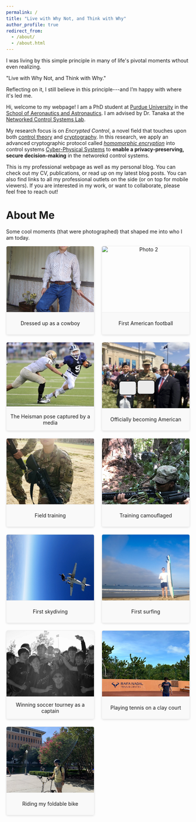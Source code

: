 ```yaml
---
permalink: /
title: "Live with Why Not, and Think with Why"
author_profile: true
redirect_from: 
  - /about/
  - /about.html
---
```


I was living by this simple principle in many of life's pivotal moments wthout even realizing.

  "Live with Why Not, and Think with Why."

Reflecting on it, I still believe in this principle---and I’m happy with where it's led me.

Hi, welcome to my webpage! I am a PhD student at [Purdue University](https://www.purdue.edu/) in the [School of Aeronautics and Astronautics](https://engineering.purdue.edu/AAE). I am advised by Dr. Tanaka at the [Networked Control Systems Lab](https://networked-control-systems-lab.github.io/).

My research focus is on <em>Encrypted Control</em>, a novel field that touches upon both [control theory](https://en.wikipedia.org/wiki/Control_theory) and [cryptography](https://en.wikipedia.org/wiki/Cryptography). In this research, we apply an advanced cryptographic protocol called <em>[homomorphic encryption](https://en.wikipedia.org/wiki/Homomorphic_encryption)</em> into control systems [Cyber-Physical Systems](https://www.nsf.gov/funding/opportunities/cps-cyber-physical-systems) to **enable a privacy-preserving, secure decision-making** in the networekd control systems.

This is my professional webpage as well as my personal blog.
You can check out my CV, publications, or read up on my latest blog posts.
You can also find links to all my professional outlets on the side (or on top for mobile viewers).
If you are interested in my work, or want to collaborate, please feel free to reach out!

About Me
======
Some cool moments (that were photographed) that shaped me into who I am today.

<!-- Lightbox & Gallery Styles -->
<style>
  /* Grid layout for thumbnails */
  .gallery-grid {
    display: grid;
    grid-template-columns: repeat(auto-fill, minmax(220px, 1fr));
    gap: 20px;
    margin-bottom: 30px;
  }
  
  /* Thumbnail container */
  .gallery-item {
    margin: 0;
    text-align: center;
    display: flex;
    flex-direction: column;
    cursor: pointer;
    position: relative;
    border: 1px solid #eee;
    border-radius: 5px;
    overflow: hidden;
    box-shadow: 0 2px 5px rgba(0,0,0,0.1);
    transition: transform 0.2s, box-shadow 0.2s;
  }
  
  .gallery-item:hover {
    transform: translateY(-3px);
    box-shadow: 0 5px 15px rgba(0,0,0,0.1);
  }
  
  /* Thumbnail image container */
  .thumbnail-container {
    height: 180px;
    display: flex;
    align-items: center;
    justify-content: center;
    overflow: hidden;
  }
  
  /* Thumbnail image */
  .thumbnail {
    width: 100%;
    height: 100%;
    object-fit: cover;
    transition: transform 0.3s;
  }
  
  .thumbnail:hover {
    transform: scale(1.05);
  }
  
  /* Caption for thumbnails */
  .thumbnail-caption {
    font-size: 14px;
    padding: 10px;
    min-height: 40px;
    display: flex;
    align-items: center;
    justify-content: center;
    background-color: #f9f9f9;
    border-top: 1px solid #eee;
  }
  
  /* Lightbox overlay */
  .lightbox {
    display: none;
    position: fixed;
    top: 0;
    left: 0;
    width: 100%;
    height: 100%;
    background-color: rgba(0, 0, 0, 0.9);
    z-index: 1000;
    justify-content: center;
    align-items: center;
    flex-direction: column;
  }
  
  /* Lightbox content container */
  .lightbox-content {
    max-width: 90%;
    max-height: 80%;
    text-align: center;
  }
  
  /* Lightbox image */
  .lightbox-image {
    max-width: 100%;
    max-height: 80vh;
    object-fit: contain;
    border-radius: 5px;
  }
  
  /* Lightbox caption */
  .lightbox-caption {
    color: white;
    font-size: 18px;
    padding: 15px;
    max-width: 800px;
    margin-top: 15px;
    background-color: rgba(0, 0, 0, 0.5);
    border-radius: 5px;
  }
  
  /* Close button */
  .close-button {
    position: absolute;
    top: 20px;
    right: 30px;
    font-size: 30px;
    color: white;
    cursor: pointer;
    transition: color 0.2s;
  }
  
  .close-button:hover {
    color: #ccc;
  }
  
  .lightbox-nav {
    display: flex;
    justify-content: space-between;
    width: 100%;
    max-width: 400px;
    margin-top: 20px;
  }
  
  .nav-button {
    background-color: rgba(255, 255, 255, 0.2);
    color: white;
    border: none;
    padding: 10px 20px;
    border-radius: 4px;
    cursor: pointer;
    font-size: 16px;
    transition: background-color 0.2s;
  }
  
  .nav-button:hover {
    background-color: rgba(255, 255, 255, 0.3);
  }
  
  .keyboard-hint {
    color: rgba(255, 255, 255, 0.6);
    font-size: 12px;
    margin-top: 15px;
    text-align: center;
  }
</style>

<!-- Gallery Grid -->
<div class="gallery-grid">
  <figure class="gallery-item" onclick="openLightbox('/images/cowboy.jpeg', 'Dressed up as a cowboy (exchange student days)')">
    <div class="thumbnail-container">
      <img src="/images/cowboy.jpeg" alt="Photo 1" class="thumbnail">
    </div>
    <figcaption class="thumbnail-caption">Dressed up as a cowboy</figcaption>
  </figure>

  <figure class="gallery-item" onclick="openLightbox('/images/football_torney.jpg', 'First American football experience')">
    <div class="thumbnail-container">
      <img src="/images/football_torney.jpg" alt="Photo 2" class="thumbnail">
    </div>
    <figcaption class="thumbnail-caption">First American football</figcaption>
  </figure>
  
  <figure class="gallery-item" onclick="openLightbox('/images/hs_football.jpeg', 'A local newspapr photographed me doing the iconic Heisman pose during the game')">
    <div class="thumbnail-container">
      <img src="/images/hs_football.jpeg" alt="Photo 3" class="thumbnail">
    </div>
    <figcaption class="thumbnail-caption">The Heisman pose captured by a media</figcaption>
  </figure>
  
  <figure class="gallery-item" onclick="openLightbox('/images/natural_independence.jpeg', 'The Oath of Allegiance on the Independence day')">
    <div class="thumbnail-container">
      <img src="/images/natural_independence.jpeg" alt="Photo 4" class="thumbnail">
    </div>
    <figcaption class="thumbnail-caption">Officially becoming American</figcaption>
  </figure>

  <figure class="gallery-item" onclick="openLightbox('/images/train_army.jpeg', 'Weapons training as a solider in the US Army')">
    <div class="thumbnail-container">
      <img src="/images/train_army.jpeg" alt="Photo 5" class="thumbnail">
    </div>
    <figcaption class="thumbnail-caption">Field training</figcaption>
  </figure>

  <figure class="gallery-item" onclick="openLightbox('/images/camo.jpeg', 'Can you find me? Training with a camouflage when I was in the US Army')">
    <div class="thumbnail-container">
      <img src="/images/camo.jpeg" alt="Photo 6" class="thumbnail">
    </div>
    <figcaption class="thumbnail-caption">Training camouflaged</figcaption>
  </figure>

  <figure class="gallery-item" onclick="openLightbox('/images/skydiving.jpeg', 'Jumped from an airplane at 10,000 feet')">
    <div class="thumbnail-container">
      <img src="/images/skydiving.jpeg" alt="Photo 7" class="thumbnail">
    </div>
    <figcaption class="thumbnail-caption">First skydiving</figcaption>
  </figure>

  <figure class="gallery-item" onclick="openLightbox('/images/surfing.jpeg', 'Tried surfing for the first time')">
    <div class="thumbnail-container">
      <img src="/images/surfing.jpeg" alt="Photo 8" class="thumbnail">
    </div>
    <figcaption class="thumbnail-caption">First surfing</figcaption>
  </figure>

  <figure class="gallery-item" onclick="openLightbox('/images/soccer_torney.jpeg', 'Led my Korean student soccer team to tournament victory as team captain')">
    <div class="thumbnail-container">
      <img src="/images/soccer_torney.jpeg" alt="Photo 9" class="thumbnail">
    </div>
    <figcaption class="thumbnail-caption">Winning soccer tourney as a captain</figcaption>
  </figure>

  <figure class="gallery-item" onclick="openLightbox('/images/tennis_nadal.jpeg', 'Played tennis on a red clay court')">
    <div class="thumbnail-container">
      <img src="/images/tennis_nadal.jpeg" alt="Photo 9" class="thumbnail">
    </div>
    <figcaption class="thumbnail-caption">Playing tennis on a clay court</figcaption>
  </figure>

  <figure class="gallery-item" onclick="openLightbox('/images/biking_on_campus.jpeg', 'The freedom and joy of cycling across campus is a small bit of happiness')">
    <div class="thumbnail-container">
      <img src="/images/biking_on_campus.jpeg" alt="Photo 9" class="thumbnail">
    </div>
    <figcaption class="thumbnail-caption">Riding my foldable bike</figcaption>
  </figure>
</div>

<!-- Lightbox Container -->
<div id="lightbox" class="lightbox" onclick="closeLightbox()">
  <span class="close-button">&times;</span>
  <div class="lightbox-content" onclick="event.stopPropagation()">
    <img id="lightbox-image" class="lightbox-image" src="" alt="Enlarged photo">
    <div id="lightbox-caption" class="lightbox-caption"></div>
    <div class="lightbox-nav">
      <button class="nav-button prev-button" onclick="prevImage()">&lt; Previous</button>
      <button class="nav-button next-button" onclick="nextImage()">Next &gt;</button>
    </div>
    <div class="keyboard-hint">Use ← → arrow keys to navigate</div>
  </div>
</div>

<!-- JavaScript for Lightbox Functionality -->
<script>
  // Store image data for navigation
  const galleryImages = [
    { src: '/images/cowboy.jpeg', caption: 'Dressed up as a cowboy (exchange student days)' },
    { src: '/images/football_torney.jpg', caption: 'First American football experience' },
    { src: '/images/hs_football.jpeg', caption: 'A local news took a cool picture of me with the Heisman pose' },
    { src: '/images/soccer_torney.jpeg', caption: 'Led my Korean student soccer team to win a local tournament as a captain' },
    { src: '/images/natural_independence.jpeg', caption: 'The Oath of Allegiance on the Independence day' },
    { src: '/images/train_army.jpeg', caption: 'Field training days in the US Army' },
    { src: '/images/camo.jpeg', caption: 'Training with a camouflage in the field' },
    { src: '/images/skydiving.jpeg', caption: 'Jumped from an airplane at 10,000 feet' },
    { src: '/images/surfing.jpeg', caption: 'Tried surfing for the first time' },
    { src: '/images/tennis_nadal.jpeg', caption: 'Played tennis on a red clay court' },
    { src: '/images/biking_on_campus.jpeg', caption: 'Biking on a campus is a great feeling' }
  ];
  
  let currentImageIndex = 0;
  
  // Open lightbox with the clicked image
  function openLightbox(imageSrc, caption) {
    const lightbox = document.getElementById('lightbox');
    const lightboxImage = document.getElementById('lightbox-image');
    const lightboxCaption = document.getElementById('lightbox-caption');
    
    // Find the index of the clicked image
    currentImageIndex = galleryImages.findIndex(img => img.src === imageSrc);
    
    lightboxImage.src = imageSrc;
    lightboxCaption.textContent = caption;
    lightbox.style.display = 'flex';
    
    // Prevent the click from bubbling up and immediately closing
    event.stopPropagation();
  }
  
  // Navigate to previous image
  function prevImage() {
    currentImageIndex = (currentImageIndex - 1 + galleryImages.length) % galleryImages.length;
    updateLightboxImage();
  }
  
  // Navigate to next image
  function nextImage() {
    currentImageIndex = (currentImageIndex + 1) % galleryImages.length;
    updateLightboxImage();
  }
  
  // Update the lightbox with current image
  function updateLightboxImage() {
    const lightboxImage = document.getElementById('lightbox-image');
    const lightboxCaption = document.getElementById('lightbox-caption');
    
    lightboxImage.src = galleryImages[currentImageIndex].src;
    lightboxCaption.textContent = galleryImages[currentImageIndex].caption;
  }
  
  // Close lightbox
  function closeLightbox() {
    document.getElementById('lightbox').style.display = 'none';
  }
  
  // Keyboard navigation
  document.addEventListener('keydown', function(event) {
    const lightbox = document.getElementById('lightbox');
    // Only handle keyboard navigation when lightbox is open
    if (lightbox.style.display === 'flex') {
      switch(event.key) {
        case 'ArrowLeft':
          prevImage();
          event.preventDefault();
          break;
        case 'ArrowRight':
          nextImage();
          event.preventDefault();
          break;
        case 'Escape':
          closeLightbox();
          event.preventDefault();
          break;
      }
    }
  });
</script>